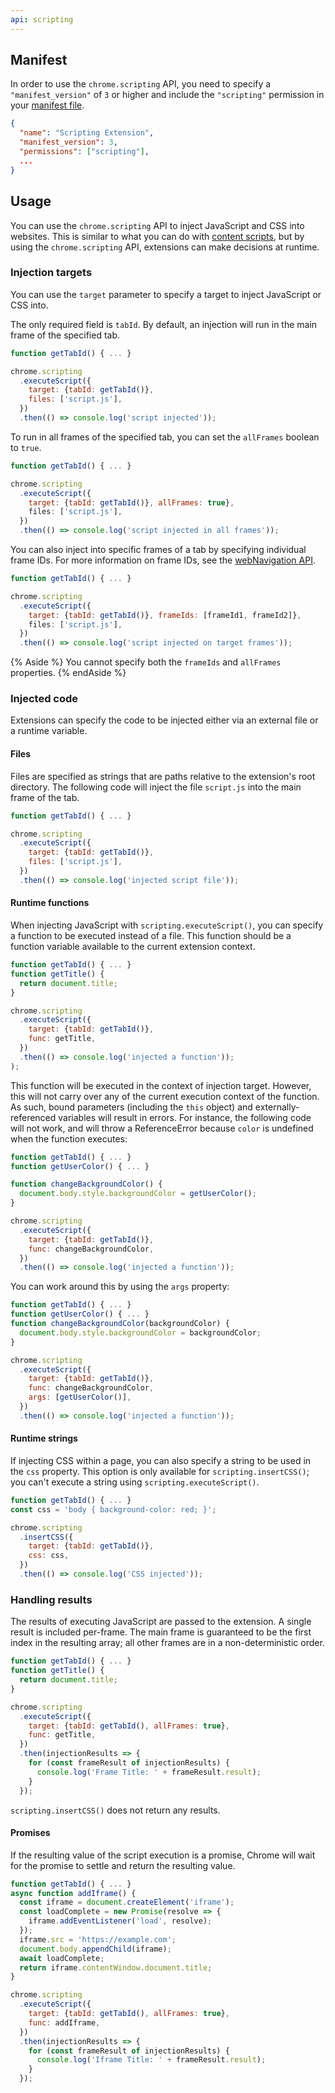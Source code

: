 ```yaml
---
api: scripting
---
```


## Manifest

In order to use the `chrome.scripting` API, you need to specify a
`"manifest_version"` of `3` or higher and include the `"scripting"` permission
in your [manifest file][manifest].

```json
{
  "name": "Scripting Extension",
  "manifest_version": 3,
  "permissions": ["scripting"],
  ...
}
```

## Usage

You can use the `chrome.scripting` API to inject JavaScript and CSS into
websites. This is similar to what you can do with
[content scripts][contentscripts], but by using the `chrome.scripting` API,
extensions can make decisions at runtime.

### Injection targets

You can use the `target` parameter to specify a target to inject JavaScript or
CSS into.

The only required field is `tabId`. By default, an injection will run in the
main frame of the specified tab.

```js
function getTabId() { ... }

chrome.scripting
  .executeScript({
    target: {tabId: getTabId()},
    files: ['script.js'],
  })
  .then(() => console.log('script injected'));
```

To run in all frames of the specified tab, you can set the `allFrames` boolean
to `true`.

```js
function getTabId() { ... }

chrome.scripting
  .executeScript({
    target: {tabId: getTabId()}, allFrames: true},
    files: ['script.js'],
  })
  .then(() => console.log('script injected in all frames'));
```

You can also inject into specific frames of a tab by specifying individual frame
IDs. For more information on frame IDs, see the
[webNavigation API][webnavigation].

```js
function getTabId() { ... }

chrome.scripting
  .executeScript({
    target: {tabId: getTabId()}, frameIds: [frameId1, frameId2]},
    files: ['script.js'],
  })
  .then(() => console.log('script injected on target frames'));
```

{% Aside %}
You cannot specify both the `frameIds` and `allFrames` properties.
{% endAside %}

### Injected code

Extensions can specify the code to be injected either via an external file or a
runtime variable.

#### Files

Files are specified as strings that are paths relative to the extension's root
directory. The following code will inject the file `script.js` into the main
frame of the tab.

```js
function getTabId() { ... }

chrome.scripting
  .executeScript({
    target: {tabId: getTabId()},
    files: ['script.js'],
  })
  .then(() => console.log('injected script file'));
```

#### Runtime functions

When injecting JavaScript with `scripting.executeScript()`, you can specify a
function to be executed instead of a file. This function should be a function
variable available to the current extension context.

```js
function getTabId() { ... }
function getTitle() {
  return document.title;
}

chrome.scripting
  .executeScript({
    target: {tabId: getTabId()},
    func: getTitle,
  })
  .then(() => console.log('injected a function'));
);
```

This function will be executed in the context of injection target. However,
this will not carry over any of the current execution context of the function.
As such, bound parameters (including the `this` object) and
externally-referenced variables will result in errors.  For instance, the
following code will not work, and will throw a ReferenceError because `color`
is undefined when the function executes:

```js
function getTabId() { ... }
function getUserColor() { ... }

function changeBackgroundColor() {
  document.body.style.backgroundColor = getUserColor();
}

chrome.scripting
  .executeScript({
    target: {tabId: getTabId()},
    func: changeBackgroundColor,
  })
  .then(() => console.log('injected a function'));
```

You can work around this by using the `args` property:

```js
function getTabId() { ... }
function getUserColor() { ... }
function changeBackgroundColor(backgroundColor) {
  document.body.style.backgroundColor = backgroundColor;
}

chrome.scripting
  .executeScript({
    target: {tabId: getTabId()},
    func: changeBackgroundColor,
    args: [getUserColor()],
  })
  .then(() => console.log('injected a function'));
```

#### Runtime strings

If injecting CSS within a page, you can also specify a string to be used in the
`css` property. This option is only available for `scripting.insertCSS()`; you
can't execute a string using `scripting.executeScript()`.

```js
function getTabId() { ... }
const css = 'body { background-color: red; }';

chrome.scripting
  .insertCSS({
    target: {tabId: getTabId()},
    css: css,
  })
  .then(() => console.log('CSS injected'));
```

### Handling results

The results of executing JavaScript are passed to the extension. A single
result is included per-frame. The main frame is guaranteed to be the first
index in the resulting array; all other frames are in a non-deterministic
order.

```js
function getTabId() { ... }
function getTitle() {
  return document.title;
}

chrome.scripting
  .executeScript({
    target: {tabId: getTabId(), allFrames: true},
    func: getTitle,
  })
  .then(injectionResults => {
    for (const frameResult of injectionResults) {
      console.log('Frame Title: ' + frameResult.result);
    }
  });
```

`scripting.insertCSS()` does not return any results.

#### Promises

If the resulting value of the script execution is a promise, Chrome will wait
for the promise to settle and return the resulting value.

```js
function getTabId() { ... }
async function addIframe() {
  const iframe = document.createElement('iframe');
  const loadComplete = new Promise(resolve => {
    iframe.addEventListener('load', resolve);
  });
  iframe.src = 'https://example.com';
  document.body.appendChild(iframe);
  await loadComplete;
  return iframe.contentWindow.document.title;
}

chrome.scripting
  .executeScript({
    target: {tabId: getTabId(), allFrames: true},
    func: addIframe,
  })
  .then(injectionResults => {
    for (const frameResult of injectionResults) {
      console.log('Iframe Title: ' + frameResult.result);
    }
  });
```

[manifest]: /docs/extensions/mv3/manifest
[contentscripts]: /docs/extensions/mv3/content_scripts
[webnavigation]: /docs/extensions/reference/webNavigation
[storage]: /docs/extensions/reference/storage
[messaging]: /docs/extensions/mv3/messaging

